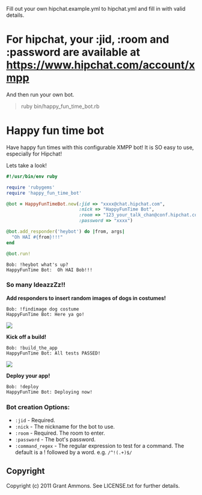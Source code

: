 Fill out your own hipchat.example.yml to hipchat.yml and fill in with valid details.
# For hipchat, your :jid, :room and :password are available at https://www.hipchat.com/account/xmpp
And then run your own bot.
>ruby bin/happy_fun_time_bot.rb

# Happy fun time bot

Have happy fun times with this configurable XMPP bot!  It is SO easy to use, especially for Hipchat!

Lets take a look!

```ruby
#!/usr/bin/env ruby

require 'rubygems'
require 'happy_fun_time_bot'

@bot = HappyFunTimeBot.new(:jid => "xxxx@chat.hipchat.com", 
                           :nick => "HappyFunTime Bot", 
                           :room => "123_your_talk_chan@conf.hipchat.com", 
                           :password => "xxxx")

@bot.add_responder('heybot') do |from, args|
  "Oh HAI #{from}!!!"
end

@bot.run!
```

```
Bob: !heybot what's up?
HappyFunTime Bot:  Oh HAI Bob!!!
```

### So many IdeazzZz!!

**Add responders to insert random images of dogs in costumes!**

```
Bob: !findimage dog costume
HappyFunTime Bot: Here ya go!
```
![](http://spoilurpets.com/images/Lobster%20Paws%20Dog%20Costume.JPG)


**Kick off a build!**

```
Bob: !build_the_app
HappyFunTime Bot: All tests PASSED!
```

![](http://thehairpin.com/wp-content/uploads/2010/12/womanpic1001_228x342.jpeg)

**Deploy your app!**

```
Bob: !deploy
HappyFunTime Bot: Deploying now!
```

### Bot creation Options:

* `:jid` - Required.
* `:nick` - The nickname for the bot to use.
* `:room` - Required.  The room to enter.
* `:password` - The bot's password.
* `:command_regex` - The regular expression to test for a command.  The default is a ! followed by a word.  e.g. `/^!(.+)$/`

## Copyright

Copyright (c) 2011 Grant Ammons. See LICENSE.txt for further details.

